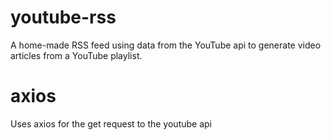 # youtube-rss
A home-made RSS feed using data from the YouTube api to generate video articles from a YouTube playlist.

# axios
Uses axios for the get request to the youtube api